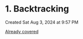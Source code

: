 # 1. Backtracking
Created Sat Aug 3, 2024 at 9:57 PM


[Already covered](../../3_CN_Competitive_programming/3._Backtracking/0_index.md)